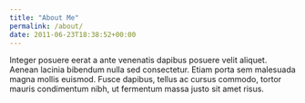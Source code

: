 ```yaml
---
title: "About Me"
permalink: /about/
date: 2011-06-23T18:38:52+00:00
---
```


Integer posuere eerat a ante venenatis dapibus posuere velit aliquet. Aenean lacinia bibendum nulla sed consectetur. Etiam porta sem malesuada magna mollis euismod. Fusce dapibus, tellus ac cursus commodo, tortor mauris condimentum nibh, ut fermentum massa justo sit amet risus.
